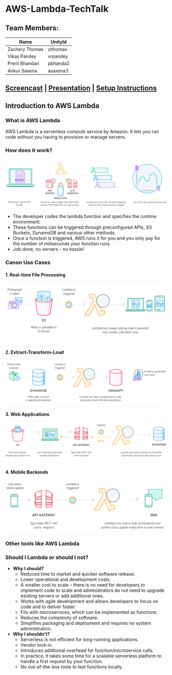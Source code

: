 # AWS-Lambda-TechTalk

## Team Members:
| Name | UnityId |
|---------------------|-------|
| Zachery Thomas | zithomas | 
| Vikas Pandey | vrpandey | 
| Prerit Bhandari | pbhanda2 |
| Ankur Saxena | asaxena3 | 

## [Screencast](https://youtu.be/j4rjmO48iKY) | [Presentation](https://docs.google.com/presentation/d/1TZOdpt8iu-oLkwhWfXZ2b0opiImOty70rzY3eKUz14g/edit?usp=sharing) | [Setup Instructions](https://github.com/AnkurSaxena135/AWS-Lambda-TechTalk/blob/master/src/README.md)

## Introduction to AWS Lambda
### What is AWS Lambda
AWS Lambda is a serverless compute service by Amazon. It lets you run code without you having to provision or manage servers. 

### How does it work?
![](https://github.com/AnkurSaxena135/AWS-Lambda-TechTalk/blob/master/src/material/howlambda.PNG)
+ The developer codes the lambda function and specifies the runtime environment. 
+ These functions can be triggered through preconfigured APIs, S3 Buckets, DynamoDB and various other methods.
+ Once a function is triggered, AWS runs it for you and you only pay for the number of miliseconds your function runs.
+ Job done, no servers - no hassle!

### Canon Use Cases

#### 1. Real-time File Processing
![](https://github.com/AnkurSaxena135/AWS-Lambda-TechTalk/blob/master/src/material/uc1.PNG)
#### 2. Extract-Transform-Load
![](https://github.com/AnkurSaxena135/AWS-Lambda-TechTalk/blob/master/src/material/uc2.PNG)
#### 3. Web Applications
![](https://github.com/AnkurSaxena135/AWS-Lambda-TechTalk/blob/master/src/material/uc3.PNG)
#### 4. Mobile Backends
![](https://github.com/AnkurSaxena135/AWS-Lambda-TechTalk/blob/master/src/material/uc4.PNG)

### Other tools like AWS Lambda

### Should I Lambda or should I not?
+ **Why I should?**
    + Reduced time to market and quicker software release.
    + Lower operational and development costs.
    + A smaller cost to scale – there is no need for developers to implement code to scale and administrators do not need to upgrade existing servers or add additional ones.
    + Works with agile development and allows developers to focus on code and to deliver faster.
    + Fits with microservices, which can be implemented as functions.
    + Reduces the complexity of software.
    + Simplifies packaging and deployment and requires no system administration.
+ **Why I shouldn't?**
    + Serverless is not efficient for long-running applications.
    + Vendor lock-in.
    + Introduces additional overhead for function/microservice calls.
    + In practice, it takes some time for a scalable serverless platform to handle a first request by your function.
    + No out-of-the-box tools to test functions locally.
